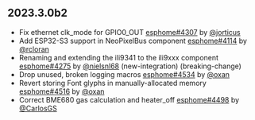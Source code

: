 ## 2023.3.0b2

- Fix ethernet clk_mode for GPIO0_OUT [esphome#4307](https://github.com/esphome/esphome/pull/4307) by [@jorticus](https://github.com/jorticus)
- Add ESP32-S3 support in NeoPixelBus component [esphome#4114](https://github.com/esphome/esphome/pull/4114) by [@rcloran](https://github.com/rcloran)
- Renaming and extending the ili9341 to the ili9xxx component [esphome#4275](https://github.com/esphome/esphome/pull/4275) by [@nielsnl68](https://github.com/nielsnl68) (new-integration) (breaking-change)
- Drop unused, broken logging macros [esphome#4534](https://github.com/esphome/esphome/pull/4534) by [@oxan](https://github.com/oxan)
- Revert storing Font glyphs in manually-allocated memory [esphome#4516](https://github.com/esphome/esphome/pull/4516) by [@oxan](https://github.com/oxan)
- Correct BME680 gas calculation and heater_off [esphome#4498](https://github.com/esphome/esphome/pull/4498) by [@CarlosGS](https://github.com/CarlosGS)

